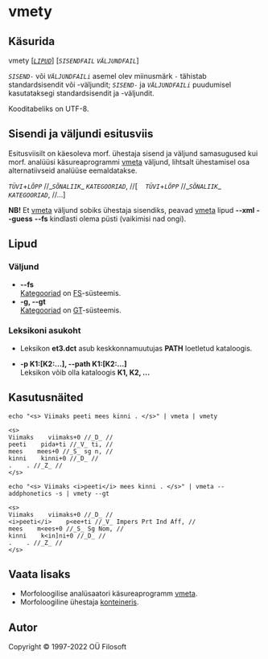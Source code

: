 # vmety <a name="algus"></a>

## Käsurida

vmety \[[*`LIPUD`*](#lippude_kirjeldus)\] [*`SISENDFAIL`* *`VÄLJUNDFAIL`*] 

*`SISEND-`* või *`VÄLJUNDFAILi`* asemel olev miinusmärk ```-``` tähistab standardsisendit või -väljundit; *`SISEND-`* ja *`VÄLJUNDFAILi`* puudumisel kasutataksegi standardsisendit ja -väljundit.

 Kooditabeliks on UTF-8.

## Sisendi ja väljundi esitusviis

Esitusviisilt on käesoleva morf. ühestaja sisend ja väljund samasugused kui morf. analüüsi käsureaprogrammi [vmeta](https://github.com/Filosoft/vabamorf/blob/master/apps/cmdline/vmeta/LOEMIND.md) väljund, lihtsalt ühestamisel osa alternatiivseid analüüse eemaldatakse. 

*`TÜVI`*\+*`LÕPP`* //\_*`SÕNALIIK`*\_ *`KATEGOORIAD`*, //\[&nbsp;&nbsp;&nbsp;&nbsp;*`TÜVI`*\+*`LÕPP`* //\_*`SÕNALIIK`*\_ *`KATEGOORIAD`*, //...\]

**NB!** Et [vmeta](https://github.com/Filosoft/vabamorf/blob/master/apps/cmdline/vmeta/LOEMIND.md) väljund sobiks ühestaja sisendiks, peavad [vmeta](https://github.com/Filosoft/vabamorf/blob/master/apps/cmdline/vmeta/LOEMIND.md) lipud 
**--xml** **--guess** **--fs** kindlasti olema püsti (vaikimisi nad ongi).


## Lipud <a name="lippude_kirjeldus"></a>


### Väljund
* **--fs** <br> [Kategooriad](https://cl.ut.ee/ressursid/morfo-systeemid/index.php?lang=et) on [FS](https://github.com/Filosoft/vabamorf/blob/master/doc/kategooriad.md)-süsteemis.
* **-g, --gt** <br> [Kategooriad](https://cl.ut.ee/ressursid/morfo-systeemid/index.php?lang=et) on [GT](https://www.keeleveeb.ee/dict/corpus/shared/categories.html)-süsteemis.

### Leksikoni asukoht <a name="lipp_leksikonid"></a>

* Leksikon **et3.dct** asub keskkonnamuutujas **PATH** loetletud kataloogis.

* **-p K1:[K2:...], --path K1:[K2:...]** <br> Leksikon võib olla kataloogis **K1, K2, ...**



## Kasutusnäited



```commandline
echo "<s> Viimaks peeti mees kinni . </s>" | vmeta | vmety
```

```text
<s>
Viimaks    viimaks+0 //_D_ //
peeti    pida+ti //_V_ ti, //
mees    mees+0 //_S_ sg n, //
kinni    kinni+0 //_D_ //
.    . //_Z_ //
</s>
```

```commandline
echo "<s> Viimaks <i>peeti</i> mees kinni . </s>" | vmeta --addphonetics -s | vmety --gt
```

```text
<s>
Viimaks    viimaks+0 //_D_ //
<i>peeti</i>    p<ee+ti //_V_ Impers Prt Ind Aff, //
mees    m<ees+0 //_S_ Sg Nom, //
kinni    k<in]ni+0 //_D_ //
.    . //_Z_ //
</s>

```

## Vaata lisaks

* Morfoloogilise analüsaatori käsureaprogramm [vmeta](https://github.com/Filosoft/vabamorf/blob/master/apps/cmdline/vmeta/LOEMIND.md).
* Morfoloogiline ühestaja [konteineris](https://gitlab.com/tilluteenused/docker-elg-disamb/-/blob/main/LOEMIND.md).

## Autor

Copyright © 1997-2022 OÜ Filosoft
